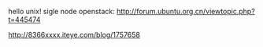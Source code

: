 hello unix!
sigle node openstack:   http://forum.ubuntu.org.cn/viewtopic.php?t=445474 

http://8366xxxx.iteye.com/blog/1757658
